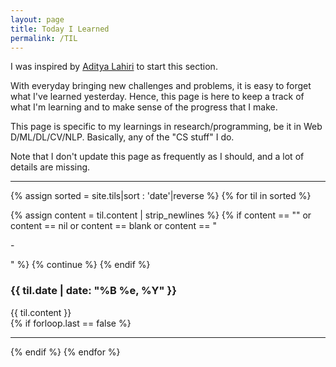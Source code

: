 ```yaml
---
layout: page
title: Today I Learned
permalink: /TIL
---
```

I was inspired by [Aditya Lahiri](https://adityalahiri.github.io) to start this section.

With everyday bringing new challenges and problems, it is easy to forget what I've learned yesterday. Hence, this page is here to keep a track of what I'm learning and to make sense of the progress that I make.

This page is specific to my learnings in research/programming, be it in Web D/ML/DL/CV/NLP. Basically, any of the "CS stuff" I do.

Note that I don't update this page as frequently as I should, and a lot of details are missing.

*****
{% assign sorted = site.tils|sort : 'date'|reverse %}
{% for til in sorted %}

  {% assign content = til.content | strip_newlines %}
  {% if content == "" or content == nil or content == blank or content == "<p>-</p>" %}
    {% continue %}
  {% endif %}
  <h3>{{ til.date | date: "%B %e, %Y" }}</h3>
  <div>
    {{ til.content }}
  </div>  
  {% if forloop.last == false %}
  <hr>
  {% endif %}
{% endfor %}
